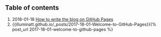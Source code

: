 ## Table of contents

1. 2018-01-18     [How to write the blog on GitHub Pages](illuminatt.github.io/_posts/2017-18-01-Welcome-to-GitHub-Pages)
2. {{illuminatt.github.io/_posts/2017-18-01-Welcome-to-GitHub-Pages}}{% post_url 2017-18-01-welcome-to-github-pages %}
